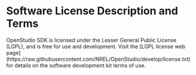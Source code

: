 <h1>Software License Description and Terms</h1>
OpenStudio SDK is licensed under the Lesser General Public License (LGPL), and is free for use and development. Visit the [LGPL license web page](https://raw.githubusercontent.com/NREL/OpenStudio/develop/license.txt) for details on the software development kit terms of use.
